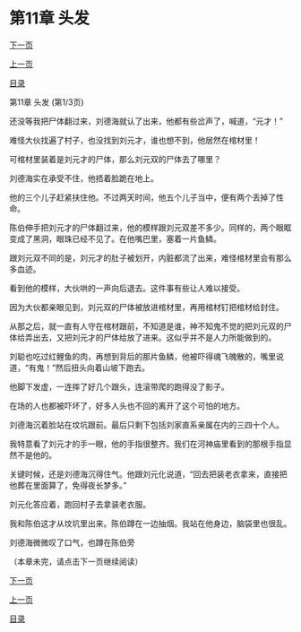 <h1>第11章   头发</h1>
            <div><p><a href="./31_%E7%AC%AC11%E7%AB%A0_%E5%A4%B4%E5%8F%91.md">下一页</a></p><p><a href="./29_%E7%AC%AC10%E7%AB%A0_%E5%BC%80%E6%A3%BA.md">上一页</a></p><p><a href="../">目录</a></p></div>
            <div><p>第11章   头发 (第1/3页)</p><p>还没等我把尸体翻过来，刘德海就认了出来，他都有些岔声了，喊道，“元才！”</p><p>难怪大伙找遍了村子，也没找到刘元才，谁也想不到，他居然在棺材里！</p><p>可棺材里装着是刘元才的尸体，那么刘元双的尸体去了哪里？</p><p>刘德海实在承受不住，他捂着脸跪在地上。</p><p>他的三个儿子赶紧扶住他。不过两天时间，他五个儿子当中，便有两个丢掉了性命。</p><p>陈伯伸手把刘元才的尸体翻过来，他的模样跟刘元双差不多少。同样的，两个眼眶变成了黑洞，眼珠已经不见了。在他嘴巴里，塞着一片鱼鳞。</p><p>跟刘元双不同的是，刘元才的肚子被划开，内脏都流了出来，难怪棺材里会有那么多血迹。</p><p>看到他的模样，大伙哄的一声向后退去。这件事有些让人难以接受。</p><p>因为大伙都亲眼见到，刘元双的尸体被放进棺材里，再用棺材钉把棺材给封住。</p><p>从那之后，就一直有人守在棺材跟前，不知道是谁，神不知鬼不觉的把刘元双的尸体给弄出去，又把刘元才的尸体给放了进来。这似乎并不是人力所能做到的。</p><p>刘聪也吃过红鲤鱼的肉，再想到背后的那片鱼鳞，他被吓得魂飞魄散的，嘴里说道，“有鬼！”然后扭头向着山坡下跑去。</p><p>他脚下发虚，一连摔了好几个跟头，连滚带爬的跑得没了影子。</p><p>在场的人也都被吓坏了，好多人头也不回的离开了这个可怕的地方。</p><p>刘德海沉着脸站在坟坑跟前。最后只剩下包括刘家直系亲属在内的三四十个人。</p><p>我特意看了刘元才的手一眼，他的手指很整齐。我们在河神庙里看到的那根手指显然不是他的。</p><p>关键时候，还是刘德海沉得住气。他跟刘元化说道，“回去把装老衣拿来，直接把他葬在里面算了，免得夜长梦多。”</p><p>刘元化答应着，跑回村子去拿装老衣服。</p><p>我和陈伯这才从坟坑里出来。陈伯蹲在一边抽烟。我站在他身边，脑袋里也很乱。</p><p>刘德海微微叹了口气，也蹲在陈伯旁</p><p>（本章未完，请点击下一页继续阅读）</p></div>
            <div><p><a href="./31_%E7%AC%AC11%E7%AB%A0_%E5%A4%B4%E5%8F%91.md">下一页</a></p><p><a href="./29_%E7%AC%AC10%E7%AB%A0_%E5%BC%80%E6%A3%BA.md">上一页</a></p><p><a href="../">目录</a></p></div>